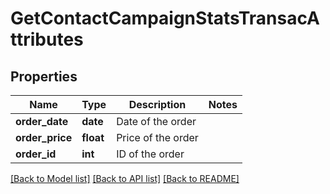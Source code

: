 # GetContactCampaignStatsTransacAttributes

## Properties
Name | Type | Description | Notes
------------ | ------------- | ------------- | -------------
**order_date** | **date** | Date of the order | 
**order_price** | **float** | Price of the order | 
**order_id** | **int** | ID of the order | 

[[Back to Model list]](../README.md#documentation-for-models) [[Back to API list]](../README.md#documentation-for-api-endpoints) [[Back to README]](../README.md)

